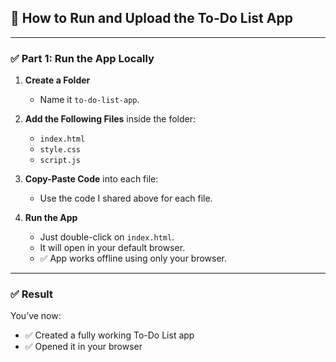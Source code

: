 ## 📝 How to Run and Upload the To-Do List App
---
### ✅ **Part 1: Run the App Locally**

1. **Create a Folder**

   * Name it `to-do-list-app`.

2. **Add the Following Files** inside the folder:

   * `index.html`
   * `style.css`
   * `script.js`

3. **Copy-Paste Code** into each file:

   * Use the code I shared above for each file.

4. **Run the App**

   * Just double-click on `index.html`.
   * It will open in your default browser.
   * ✅ App works offline using only your browser.

---
### ✅ Result

You’ve now:

* ✅ Created a fully working To-Do List app
* ✅ Opened it in your browser

